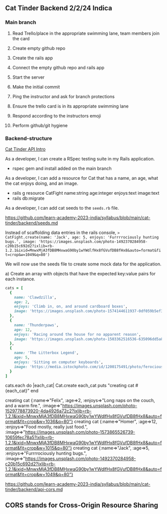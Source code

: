## Cat Tinder Backend 2/2/24 Indica

### Main branch
1. Read Trello/place in the appropriate swimming lane, team members join the card

2. Create empty github repo

3. Create the rails app

4. Connect the empty github repo and rails app

5. Start the server

6. Make the initial commit

7. Ping the instructor and ask for branch protections

8. Ensure the trello card is in its appropriate swimming lane

9. Respond according to the instructors emoji

10. Perform github/git hygiene

### Backend-structure
[Cat Tinder API Intro](https://github.com/learn-academy-2023-india/syllabus/blob/main/cat-tinder/backend/api-intro.md)  

As a developer, I can create a RSpec testing suite in my Rails application.
- rspec gem and install added on the main branch

As a developer, I can add a resource for Cat that has a name, an age, what the cat enjoys doing, and an image.
- rails g resource CatFight name:string age:integer enjoys:text image:text
- rails db:migrate

As a developer, I can add cat seeds to the `seeds.rb` file.

https://github.com/learn-academy-2023-india/syllabus/blob/main/cat-tinder/backend/seeds.md

Instead of scaffolding data entries in the rails console, 
`> CatFight.create(name: 'Jack', age: 5, enjoys: 'Furrrrociously hunting bugs.', image: 'https://images.unsplash.com/photo-1492370284958-c20b15c692d2?ixlib=rb-1.2.1&ixid=MnwxMjA3fDB8MHxwaG90by1wYWdlfHx8fGVufDB8fHx8&auto=format&fit=crop&w=1049&q=80')`  

We will now use the seeds file to create some mock data for the application.

a) Create an array with objects that have the expected key:value pairs for each instance. 
```rb
cats = [
  {
    name: 'Clawdzilla',
    age: 2,
    enjoys: 'Climb in, on, and around cardboard boxes',
    image: 'https://images.unsplash.com/photo-1574144611937-0df059b5ef3e?w=800&auto=format&fit=crop&q=60&ixlib=rb-4.0.3&ixid=M3wxMjA3fDB8MHxzZWFyY2h8N3x8Y2F0JTIwZmlnaHR8ZW58MHx8MHx8fDA%3D'
  },
  {
    name: 'Thunderpaws',
    age: 12,
    enjoys: 'Racing around the house for no apparent reason',
    image: 'https://images.unsplash.com/photo-1503362516536-635096dd5a80?w=800&auto=format&fit=crop&q=60&ixlib=rb-4.0.3&ixid=M3wxMjA3fDB8MHxzZWFyY2h8MTN8fGNhdCUyMGZpZ2h0fGVufDB8fDB8fHww'
  },
  {
    name: 'The Litterbox Legend',
    age: 5,
    enjoys: 'Sitting on computer keyboards',
    image: 'https://media.istockphoto.com/id/1200175491/photo/ferocious-red-cat-bites-its-owner-in-the-arm-with-all-its-power.jpg?s=612x612&w=0&k=20&c=Srh2wiUHMsOsU4xa_vOapCCdLM7JCxNsGK1syMNGjYU='
  }
]
```

cats.each do |each_cat|
  Cat.create each_cat
  puts "creating cat #{each_cat}"
end

creating cat {:name=>"Felix", :age=>2, :enjoys=>"Long naps on the couch, and a warm fire.", :image=>"https://images.unsplash.com/photo-1529778873920-4da4926a72c2?ixlib=rb-1.2.1&ixid=MnwxMjA3fDB8MHxwaG90by1wYWdlfHx8fGVufDB8fHx8&auto=format&fit=crop&w=1036&q=80"}
creating cat {:name=>"Homer", :age=>12, :enjoys=>"Food mostly, really just food.", :image=>"https://images.unsplash.com/photo-1573865526739-10659fec78a5?ixlib=rb-1.2.1&ixid=MnwxMjA3fDB8MHxwaG90by1wYWdlfHx8fGVufDB8fHx8&auto=format&fit=crop&w=1015&q=80"}
creating cat {:name=>"Jack", :age=>5, :enjoys=>"Furrrrociously hunting bugs.", :image=>"https://images.unsplash.com/photo-1492370284958-c20b15c692d2?ixlib=rb-1.2.1&ixid=MnwxMjA3fDB8MHxwaG90by1wYWdlfHx8fGVufDB8fHx8&auto=format&fit=crop&w=1049&q=80"}

https://github.com/learn-academy-2023-india/syllabus/blob/main/cat-tinder/backend/api-cors.md

## CORS stands for Cross-Origin Resource Sharing